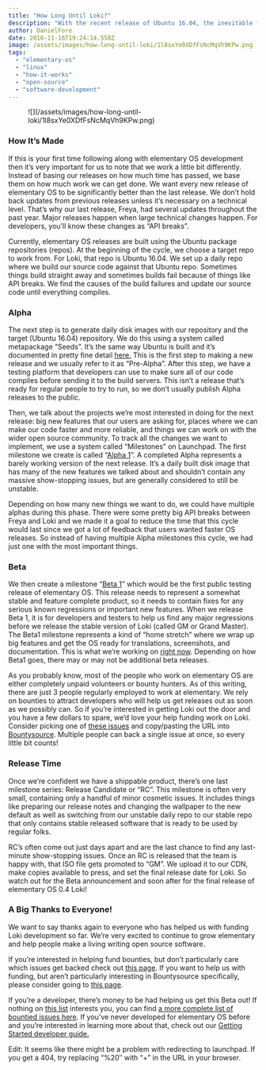 ```yaml
---
title: "How Long Until Loki?"
description: "With the recent release of Ubuntu 16.04, the inevitable flood of “When is Loki coming?” posts have begun pouring in. So here we are to help answer the question that some of you know the answer to already, “When it’s ready ;)”. But what exactly does that mean? How do we (and you) know when the 4th major release of elementary OS, code named Loki, will be ready to use?"
author: DanielFore
date: 2016-11-16T19:24:14.558Z
image: /assets/images/how-long-until-loki/1l8sxYe0XDfFsNcMqVh9KPw.png
tags:
  - "elementary-os"
  - "linux"
  - "how-it-works"
  - "open-source"
  - "software-development"
---
```


<figure markdown="1">
![](/assets/images/how-long-until-loki/1l8sxYe0XDfFsNcMqVh9KPw.png)
</figure>

### How It’s Made

If this is your first time following along with elementary OS development then it’s very important for us to note that we work a little bit differently. Instead of basing our releases on how much time has passed, we base them on how much work we can get done. We want every new release of elementary OS to be significantly better than the last release. We don’t hold back updates from previous releases unless it’s necessary on a technical level. That’s why our last release, Freya, had several updates throughout the past year. Major releases happen when large technical changes happen. For developers, you’ll know these changes as “API breaks”.

Currently, elementary OS releases are built using the Ubuntu package repositories (repos). At the beginning of the cycle, we choose a target repo to work from. For Loki, that repo is Ubuntu 16.04. We set up a daily repo where we build our source code against that Ubuntu repo. Sometimes things build straight away and sometimes builds fail because of things like API breaks. We find the causes of the build failures and update our source code until everything compiles.

### Alpha

The next step is to generate daily disk images with our repository and the target (Ubuntu 16.04) repository. We do this using a system called metapackage “Seeds”. It’s the same way Ubuntu is built and it’s documented in pretty fine detail [here.](http://t.umblr.com/redirect?z=https%3A%2F%2Fdocs.google.com%2Fdocument%2Fd%2F1RPPF14h1Sw2gQjGTuZjUIlNHnGrafS8ekhFjJM9MT00%2Fedit&t=YWY4YTVhZTQ5ZmI4YjVhMWQ0YjIwYmQzYjM1YWNlNjA3NGMzNThhZCx6Z1VvN3N1QQ%3D%3D&b=t%3AibgnuWZACL4bF6AGZWyLrg&m=0) This is the first step to making a new release and we usually refer to it as “Pre-Alpha”. After this step, we have a testing platform that developers can use to make sure all of our code compiles before sending it to the build servers. This isn’t a release that’s ready for regular people to try to run, so we don’t usually publish Alpha releases to the public.

Then, we talk about the projects we’re most interested in doing for the next release: big new features that our users are asking for, places where we can make our code faster and more reliable, and things we can work on with the wider open source community. To track all the changes we want to implement, we use a system called “Milestones” on Launchpad. The first milestone we create is called “[Alpha 1](http://t.umblr.com/redirect?z=https%3A%2F%2Fbugs.launchpad.net%2Felementary%2F%2Bmilestone%2Floki-alpha1&t=NTM5ZjRiMjQwMzAxZDExNmY2MWNmNzFhODRkNWIwMmZkYTEzOWMxMyx6Z1VvN3N1QQ%3D%3D&b=t%3AibgnuWZACL4bF6AGZWyLrg&m=0)”. A completed Alpha represents a barely working version of the next release. It’s a daily built disk image that has many of the new features we talked about and shouldn’t contain any massive show-stopping issues, but are generally considered to still be unstable.

Depending on how many new things we want to do, we could have multiple alphas during this phase. There were some pretty big API breaks between Freya and Loki and we made it a goal to reduce the time that this cycle would last since we got a lot of feedback that users wanted faster OS releases. So instead of having multiple Alpha milestones this cycle, we had just one with the most important things.

### Beta

We then create a milestone “[Beta 1](http://t.umblr.com/redirect?z=https%3A%2F%2Fbugs.launchpad.net%2Felementary%2F%2Bmilestone%2Floki-beta1&t=ODFhMzAyMTllNjU4Zjk5YmVlOTEwYzE4ZTk0MjI1ZmE0MWY2ZjAzOSx6Z1VvN3N1QQ%3D%3D&b=t%3AibgnuWZACL4bF6AGZWyLrg&m=0)” which would be the first public testing release of elementary OS. This release needs to represent a somewhat stable and feature complete product, so it needs to contain fixes for any serious known regressions or important new features. When we release Beta 1, it is for developers and testers to help us find any major regressions before we release the stable version of Loki (called GM or Grand Master). The Beta1 milestone represents a kind of “home stretch” where we wrap up big features and get the OS ready for translations, screenshots, and documentation. This is what we’re working on [right now](http://t.umblr.com/redirect?z=https%3A%2F%2Felementary.io%2Fget-involved%23desktop-development&t=MmNkZGJhOTkzOTYzZDI3Njc3Y2VlYmIwNjBjN2VjMjE1NDEzZTljNSx6Z1VvN3N1QQ%3D%3D&b=t%3AibgnuWZACL4bF6AGZWyLrg&m=0). Depending on how Beta1 goes, there may or may not be additional beta releases.

As you probably know, most of the people who work on elementary OS are either completely unpaid volunteers or bounty hunters. As of this writing, there are just 3 people regularly employed to work at elementary. We rely on bounties to attract developers who will help us get releases out as soon as we possibly can. So if you’re interested in getting Loki out the door and you have a few dollars to spare, we’d love your help funding work on Loki. Consider picking one of [these issues](http://t.umblr.com/redirect?z=https%3A%2F%2Fbugs.launchpad.net%2Felementary%2F%2Bmilestone%2Floki-beta1&t=ODFhMzAyMTllNjU4Zjk5YmVlOTEwYzE4ZTk0MjI1ZmE0MWY2ZjAzOSx6Z1VvN3N1QQ%3D%3D&b=t%3AibgnuWZACL4bF6AGZWyLrg&m=0) and copy/pasting the URL into [Bountysource](http://t.umblr.com/redirect?z=https%3A%2F%2Fbountysource.com%2F&t=OTA3Y2VmMTFmZjM3ZTM0NGEzMWY2Yjc0MDhhM2M1OTQ5ZDM1NDc1ZSx6Z1VvN3N1QQ%3D%3D&b=t%3AibgnuWZACL4bF6AGZWyLrg&m=0). Multiple people can back a single issue at once, so every little bit counts!

### Release Time

Once we’re confident we have a shippable product, there’s one last milestone series: Release Candidate or “RC”. This milestone is often very small, containing only a handful of minor cosmetic issues. It includes things like preparing our release notes and changing the wallpaper to the new default as well as switching from our unstable daily repo to our stable repo that only contains stable released software that is ready to be used by regular folks.

RC’s often come out just days apart and are the last chance to find any last-minute show-stopping issues. Once an RC is released that the team is happy with, that ISO file gets promoted to “GM”. We upload it to our CDN, make copies available to press, and set the final release date for Loki. So watch out for the Beta announcement and soon after for the final release of elementary OS 0.4 Loki!

### A Big Thanks to Everyone!

We want to say thanks again to everyone who has helped us with funding Loki development so far. We’re very excited to continue to grow elementary and help people make a living writing open source software.

If you’re interested in helping fund bounties, but don’t particularly care which issues get backed check out [this page](http://t.umblr.com/redirect?z=https%3A%2F%2Fsalt.bountysource.com%2Fteams%2Felementary&t=Zjg4OTVmMTM2ZWZiZDE2YTg0ZWVmM2ViMjc3NTM3NDQzM2RjODRjYSx6Z1VvN3N1QQ%3D%3D&b=t%3AibgnuWZACL4bF6AGZWyLrg&m=0). If you want to help us with funding, but aren’t particularly interesting in Bountysource specifically, please consider going to [this page](http://t.umblr.com/redirect?z=https%3A%2F%2Felementary.io%2Fget-involved%23funding&t=MTJkMTY4YzZlZDdkYzczYzg5ZmI1MThjMzI2MjVmMDE2NDdhOGQ1OCx6Z1VvN3N1QQ%3D%3D&b=t%3AibgnuWZACL4bF6AGZWyLrg&m=0).

If you’re a developer, there’s money to be had helping us get this Beta out! If nothing on [this list](http://t.umblr.com/redirect?z=https%3A%2F%2Fbugs.launchpad.net%2Felementary%2F%2Bmilestone%2Floki-beta1&t=ODFhMzAyMTllNjU4Zjk5YmVlOTEwYzE4ZTk0MjI1ZmE0MWY2ZjAzOSx6Z1VvN3N1QQ%3D%3D&b=t%3AibgnuWZACL4bF6AGZWyLrg&m=0) interests you, you can find [a more complete list of bountied issues here](http://t.umblr.com/redirect?z=http%3A%2F%2Ftinyurl.com%2Fh9bdq2f&t=NTJiNGI4Y2RlNzU0NTIzZmU5MGQzODQ0MmNhY2I2ZTNjOWRmZmY4MCx6Z1VvN3N1QQ%3D%3D&b=t%3AibgnuWZACL4bF6AGZWyLrg&m=0). If you’ve never developed for elementary OS before and you’re interested in learning more about that, check out our [Getting Started developer guide.](http://t.umblr.com/redirect?z=https%3A%2F%2Felementary.io%2Fdocs%2Fcode%2Fgetting-started%23getting-started&t=ZTViNDBiN2UxNWZkZjhiODE5NzI4Y2E0MzVhZWQzYWEzYWY1MTgwMSx6Z1VvN3N1QQ%3D%3D&b=t%3AibgnuWZACL4bF6AGZWyLrg&m=0)

Edit: It seems like there might be a problem with redirecting to launchpad. If you get a 404, try replacing “%20″ with “+” in the URL in your browser.